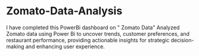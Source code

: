 # Zomato-Data-Analysis
I have completed this PowerBi dashboard on " Zomato Data" Analyzed Zomato data using Power Bi to uncover trends, customer preferences, and restaurant performance, providing actionable insights for strategic decision-making and enhancing user experience.
